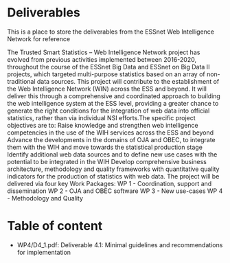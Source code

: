 # Deliverables
This is a place to store the deliverables from the ESSnet Web Intelligence Network for reference

The Trusted Smart Statistics – Web Intelligence Network project has evolved from previous activities implemented between 2016-2020, throughout the course of the ESSnet Big Data and ESSnet on Big Data II projects, which targeted multi-purpose statistics based on an array of non-traditional data sources. This project will contribute to the establishment of the Web Intelligence Network (WIN) across the ESS and beyond. It will deliver this through a comprehensive and coordinated approach to building the web intelligence system at the ESS level, providing a greater chance to generate the right conditions for the integration of web data into official statistics, rather than via individual NSI efforts.The specific project objectives are to:
Raise knowledge and strengthen web intelligence competencies in the use of the WIH services across the ESS and beyond
Advance the developments in the domains of OJA and OBEC, to integrate them with the WIH and move towards the statistical production stage
Identify additional web data sources and to define new use cases with the potential to be integrated in the WIH
Develop comprehensive business architecture, methodology and quality frameworks with quantitative quality indicators for the production of statistics with web data.
The project will be delivered via four key Work Packages:
WP 1   - Coordination, support and dissemination
WP 2   - OJA and OBEC software
WP 3   - New use-cases
WP 4   - Methodology and Quality

# Table of content
- WP4/D4_1.pdf: Deliverable 4.1: Minimal guidelines and recommendations for
implementation